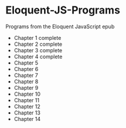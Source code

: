 # Eloquent-JS-Programs
Programs from the Eloquent JavaScript epub
- Chapter 1 complete
- Chapter 2 complete
- Chapter 3 complete
- Chapter 4 complete
- Chapter 5
- Chapter 6
- Chapter 7
- Chapter 8
- Chapter 9
- Chapter 10
- Chapter 11
- Chapter 12
- Chapter 13
- Chapter 14
